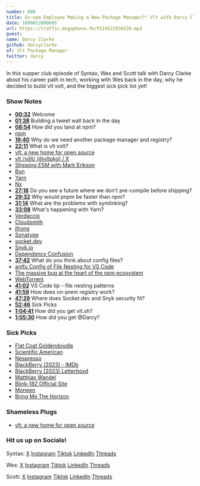 ```yaml
---
number: 688
title: Ex-npm Employee Making a New Package Manager?! Vlt with Darcy Clarke
date: 1699012800605
url: https://traffic.megaphone.fm/FSI4521934228.mp3
guest: 
name: Darcy Clarke
github: darcyclarke
of: Vlt Package Manager
twitter: darcy
---
```


In this supper club episode of Syntax, Wes and Scott talk with Darcy Clarke about his career path in tech, working with Wes back in the day, why he decided to build vlt volt, and the biggest sick pick list yet!

### Show Notes

- **[00:32](#t=00:32)** Welcome
- **[01:38](#t=01:38)** Building a tweet wall back in the day
- **[08:54](#t=08:54)** How did you land at npm?
- [npm](https://www.npmjs.com/)
- **[19:40](#t=19:40)** Why do we need another package manager and registry?
- **[22:11](#t=22:11)** What is vlt volt?
- [vlt: a new home for open source](https://www.vlt.sh/)
- [vlt /vōlt/ (@vltpkg) / X](https://twitter.com/vltpkg)
- [Shipping ESM with Mark Erikson](https://syntax.fm/show/661/supper-club-shipping-esm-with-mark-erikson)
- [Bun](https://bun.sh/)
- [Yarn](https://yarnpkg.com/)
- [Nx](https://nx.dev/)
- **[27:18](#t=27:18)** Do you see a future where we don't pre-compile before shipping?
- **[29:32](#t=29:32)** Why would pnpm be faster than npm?
- **[31:14](#t=31:14)** What are the problems with symlinking?
- **[33:08](#t=33:08)** What's happening with Yarn?
- [Verdaccio](https://verdaccio.org/)
- [Cloudsmith](https://cloudsmith.com/)
- [jfrong](https://jfrog.com/)
- [Sonatype](https://www.sonatype.com/products/sonatype-nexus-repository)
- [socket.dev](https://socket.dev/)
- [Snyk.io](https://snyk.io/)
- [Dependency Confusion](https://medium.com/@alex.birsan/dependency-confusion-4a5d60fec610)
- **[37:42](#t=37:42)** What do you think about config files?
- [antfu Config of File Nesting for VS Code](https://github.com/antfu/vscode-file-nesting-config)
- [The massive bug at the heart of the npm ecosystem](https://blog.vlt.sh/blog/the-massive-hole-in-the-npm-ecosystem)
- [WebTorrent](https://webtorrent.io/)
- **[41:02](#t=41:02)** VS Code tip - file nesting patterns
- **[41:59](#t=41:59)** How does on-prem registry work?
- **[47:29](#t=47:29)** Where does Socket.dev and Snyk security fit?
- **[52:46](#t=52:46)** Sick Picks
- **[1:04:41](#t=01:04:41)** How did you get vlt.sh?
- **[1:05:30](#t=01:05:30)** How did you get @Darcy?

### Sick Picks

- [Flat Coat Goldendoodle](https://doodledoods.com/flat-coat-goldendoodle-unfurnished/)
- [Scientific American](https://www.scientificamerican.com/)
- [Nespresso](https://www.nespresso.com/us/en/)
- [BlackBerry (2023) - IMDb](https://www.imdb.com/title/tt21867434/)
- [BlackBerry (2023) Letterboxd](https://letterboxd.com/film/blackberry-2023/)
- [Matthias Wandel](https://www.youtube.com/@Matthiaswandel/search?query=movie)
- [Blink-182 Official Site](https://www.blink182.com/)
- [Moneen](https://en.wikipedia.org/wiki/Moneen)
- [Bring Me The Horizon](https://www.bmthofficial.com/)

### Shameless Plugs

- [vlt: a new home for open source](https://www.vlt.sh/)

### Hit us up on Socials!

Syntax: [X](https://twitter.com/syntaxfm) [Instagram](https://www.instagram.com/syntax_fm/) [Tiktok](https://www.tiktok.com/@syntaxfm) [LinkedIn](https://www.linkedin.com/company/96077407/admin/feed/posts/) [Threads](https://www.threads.net/@syntax_fm)

Wes: [X](https://twitter.com/wesbos) [Instagram](https://www.instagram.com/wesbos/) [Tiktok](https://www.tiktok.com/@wesbos) [LinkedIn](https://www.linkedin.com/in/wesbos/) [Threads](https://www.threads.net/@wesbos)

Scott: [X](https://twitter.com/stolinski) [Instagram](https://www.instagram.com/stolinski/) [Tiktok](https://www.tiktok.com/@stolinski) [LinkedIn](https://www.linkedin.com/in/stolinski/) [Threads](https://www.threads.net/@stolinski)

